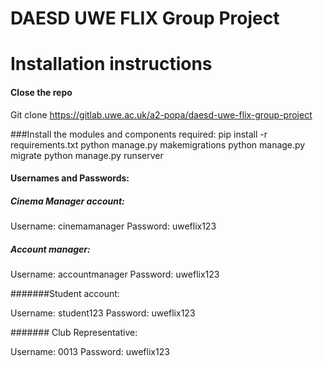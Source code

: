 # DAESD UWE FLIX Group Project



# Installation instructions

#### Close the repo

Git clone https://gitlab.uwe.ac.uk/a2-popa/daesd-uwe-flix-group-project

###Install the modules and components required:
pip install -r requirements.txt
python manage.py makemigrations
python manage.py migrate
python manage.py runserver


#### Usernames and Passwords: 

##### Cinema Manager account: 
Username: cinemamanager
Password: uweflix123

##### Account manager:

Username: accountmanager
Password: uweflix123

#######Student account:

Username: student123
Password: uweflix123


####### Club Representative:

Username: 0013
Password: uweflix123
